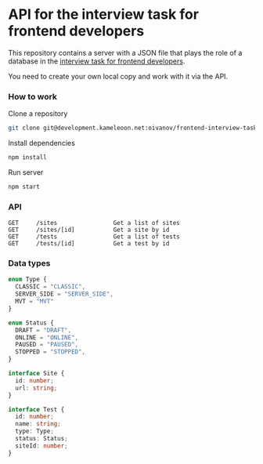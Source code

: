 # API for the interview task for frontend developers

This repository contains a server with a JSON file that plays the role of a database in the [interview task for frontend developers](https://development.kameleoon.net/oivanov/frontend-interview-task).

You need to create your own local copy and work with it via the API.

### How to work

Clone a repository
```bash
git clone git@development.kameleoon.net:oivanov/frontend-interview-task-api.git
```

Install dependencies
```bash
npm install
```

Run server
```bash
npm start
```

### API

```
GET     /sites                Get a list of sites
GET     /sites/[id]           Get a site by id
GET     /tests                Get a list of tests
GET     /tests/[id]           Get a test by id
```

### Data types

```typescript
enum Type {
  CLASSIC = "CLASSIC",
  SERVER_SIDE = "SERVER_SIDE",
  MVT = "MVT"
}

enum Status {
  DRAFT = "DRAFT",
  ONLINE = "ONLINE",
  PAUSED = "PAUSED",
  STOPPED = "STOPPED",
}

interface Site {
  id: number;
  url: string;
}

interface Test {
  id: number;
  name: string;
  type: Type;
  status: Status;
  siteId: number;
}
```

